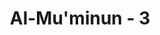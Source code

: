 ---
title: "Al-Mu'minun - 3"
no: 3
arabic_no: ٣
ayah: وَالَّذِيْنَ هُمْ عَنِ اللَّغْوِ مُعْرِضُوْنَ ۙ
translation: "dan orang yang menjauhkan diri dari (perbuatan dan perkataan) yang tidak berguna,"
tafsir: "Menjauhkan diri dari setiap perbuatan atau perkataan yang tidak berguna. Dalam ayat ini Allah menjelaskan sifat yang ketiga, yaitu bahwa seorang mukmin yang bahagia itu ialah yang selalu menjaga waktu dan umurnya supaya jangan sia-sia. Sebagaimana ia khusyuk dalam salatnya, berpaling dari segala sesuatu kecuali dari Tuhan penciptanya, demikian pula ia berpaling dari segala perkataan yang tidak berguna bagi dirinya atau orang lain."
---